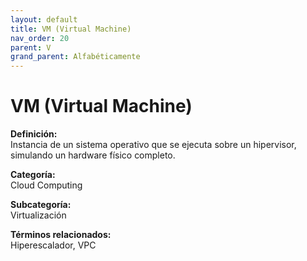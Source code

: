 ```yaml
---
layout: default
title: VM (Virtual Machine)
nav_order: 20
parent: V
grand_parent: Alfabéticamente
---
```


# VM (Virtual Machine)

**Definición:**  
Instancia de un sistema operativo que se ejecuta sobre un hipervisor, simulando un hardware físico completo.

**Categoría:**  
Cloud Computing  

**Subcategoría:**  
Virtualización

**Términos relacionados:**  
Hiperescalador, VPC
